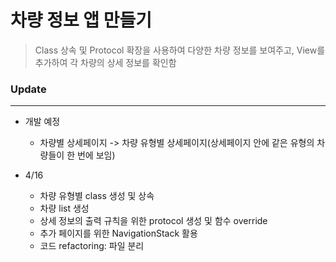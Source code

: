 # 차량 정보 앱 만들기
> Class 상속 및 Protocol 확장을 사용하여 다양한 차량 정보를 보여주고, View를 추가하여 각 차량의 상세 정보를 확인함 
### Update
* * *
- 개발 예정
  - 차량별 상세페이지 -> 차량 유형별 상세페이지(상세페이지 안에 같은 유형의 차량들이 한 번에 보임)
    
- 4/16
  - 차량 유형별 class 생성 및 상속
  - 차량 list 생성
  - 상세 정보의 출력 규칙을 위한 protocol 생성 및 함수 override
  - 추가 페이지를 위한 NavigationStack 활용
  - 코드 refactoring: 파일 분리
